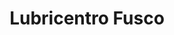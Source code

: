 ---
title: "Lubricentro Fusco"
url: /ciudad-autonoma-de-buenos-aires/lubricentro-fusco/
shop: Autowerkstatt
---